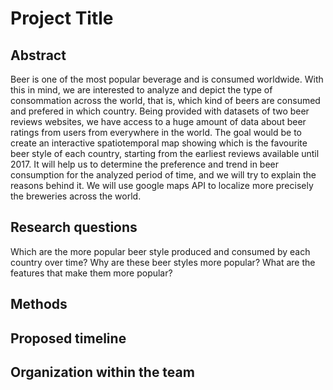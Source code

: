 # Project Title

## Abstract

Beer is one of the most popular beverage and is consumed worldwide. With this in mind, we are interested to analyze and depict the type of consommation across the world,
that is, which kind of beers are consumed and prefered in which country. Being provided with datasets of two beer reviews websites, we have access to a huge amount of data about 
beer ratings from users from everywhere in the world. The goal would be to create an interactive spatiotemporal map showing which is the favourite beer style 
of each country, starting from the earliest reviews available until 2017. It will help us to determine the preference and trend in beer consumption for the analyzed period of time,
and we will try to explain the reasons behind it. We will use google maps API to localize more precisely the breweries across the world.


## Research questions

Which are the more popular beer style produced and consumed by each country over time?
Why are these beer styles more popular? What are the features that make them more popular?


## Methods


## Proposed timeline


## Organization within the team
